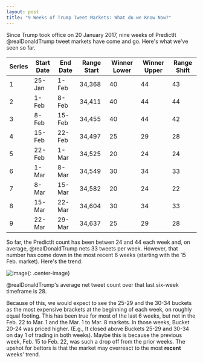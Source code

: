 ```yaml
---
layout: post
title: "9 Weeks of Trump Tweet Markets: What do we Know Now?"
---
```


Since Trump took office on 20 January 2017, nine weeks of PredictIt @realDonaldTrump tweet markets have come and go. Here's what we've seen so far.

| Series | Start Date | End Date | Range Start | Winner Lower | Winner Upper | Range Shift |
|--------|------------|----------|-------------|--------------|--------------|-------------|
| 1      | 25-Jan     | 1-Feb    | 34,368      | 40           | 44           | 43          |
| 2      | 1-Feb      | 8-Feb    | 34,411      | 40           | 44           | 44          |
| 3      | 8-Feb      | 15-Feb   | 34,455      | 40           | 44           | 42          |
| 4      | 15-Feb     | 22-Feb   | 34,497      | 25           | 29           | 28          |
| 5      | 22-Feb     | 1-Mar    | 34,525      | 20           | 24           | 24          |
| 6      | 1-Mar      | 8-Mar    | 34,549      | 30           | 34           | 33          |
| 7      | 8-Mar      | 15-Mar   | 34,582      | 20           | 24           | 22          |
| 8      | 15-Mar     | 22-Mar   | 34,604      | 30           | 34           | 33          |
| 9      | 22-Mar     | 29-Mar   | 34,637      | 25           | 29           | 28          |

So far, the PredictIt count has been betwen 24 and 44 each week and, on average, @realDonaldTrump nets 33 tweets per week. However, that number has come down in the most recent 6 weeks (starting with the 15 Feb. market). Here's the trend:

![image](http://i.imgur.com/RbzNYpu.png){: .center-image}

@realDonaldTrump's average net tweet count over that last six-week timeframe is 28.

Because of this, we would expect to see the 25-29 and the 30-34 buckets as the most expensive brackets at the beginning of each week, on roughly equal footing. This has been true for most of the last 6 weeks, but not in the Feb. 22 to Mar. 1 and the Mar. 1 to Mar. 8 markets. In those weeks, Bucket 20-24 was priced higher. (E.g., It closed above Buckets 25-29 and 30-34 on day 1 of trading in both weeks). Maybe this is because the previous week, Feb. 15 to Feb. 22, was such a drop off from the prior weeks. The upshot for bettors is that the market may overreact to the most **recent** weeks' trend.